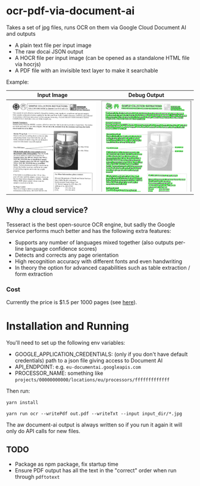 # ocr-pdf-via-document-ai

Takes a set of jpg files, runs OCR on them via Google Cloud Document AI and outputs

- A plain text file per input image
- The raw docai JSON output
- A HOCR file per input image (can be opened as a standalone HTML file via hocrjs)
- A PDF file with an invisible text layer to make it searchable

Example:

| Input Image             | Debug Output             |
| ----------------------- | ------------------------ |
| ![](data/sample-in.png) | ![](data/sample-out.png) |

## Why a cloud service?

Tesseract is the best open-source OCR engine, but sadly the Google Service performs much better and has the following extra features:

- Supports any number of languages mixed together (also outputs per-line language confidence scores)
- Detects and corrects any page orientation
- High recognition accuracy with different fonts and even handwriting
- In theory the option for advanced capabilities such as table extraction / form extraction

### Cost

Currently the price is $1.5 per 1000 pages (see [here](https://cloud.google.com/document-ai/pricing)).

# Installation and Running

You'll need to set up the following env variables:

- GOOGLE_APPLICATION_CREDENTIALS: (only if you don't have default credentials) path to a json file giving access to Document AI
- API_ENDPOINT: e.g. `eu-documentai.googleapis.com`
- PROCESSOR_NAME: something like `projects/00000000000/locations/eu/processors/fffffffffffff`

Then run:

```
yarn install
```

```
yarn run ocr --writePdf out.pdf --writeTxt --input input_dir/*.jpg
```

The aw document-ai output is always written so if you run it again it will only do API calls for new files.

## TODO

- Package as npm package, fix startup time
- Ensure PDF output has all the text in the "correct" order when run through `pdftotext`
